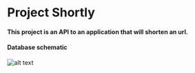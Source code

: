 # Project Shortly

#### This project is an API to an application that will shorten an url.

#### Database schematic
![alt text](https://uploaddeimagens.com.br/images/003/966/430/full/download.png?1659451045)